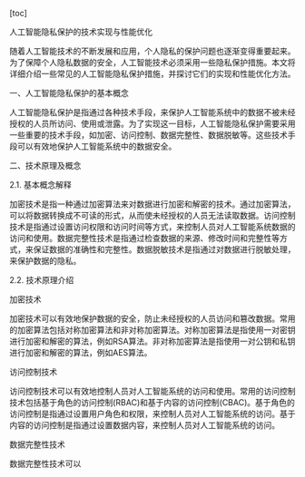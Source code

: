 
[toc]                    
                
                
人工智能隐私保护的技术实现与性能优化

随着人工智能技术的不断发展和应用，个人隐私的保护问题也逐渐变得重要起来。为了保障个人隐私数据的安全，人工智能技术必须采用一些隐私保护措施。本文将详细介绍一些常见的人工智能隐私保护措施，并探讨它们的实现和性能优化方法。

一、人工智能隐私保护的基本概念

人工智能隐私保护是指通过各种技术手段，来保护人工智能系统中的数据不被未经授权的人员所访问、使用或泄露。为了实现这一目标，人工智能隐私保护需要采用一些重要的技术手段，如加密、访问控制、数据完整性、数据脱敏等。这些技术手段可以有效地保护人工智能系统中的数据安全。

二、技术原理及概念

2.1. 基本概念解释

加密技术是指一种通过加密算法来对数据进行加密和解密的技术。通过加密算法，可以将数据转换成不可读的形式，从而使未经授权的人员无法读取数据。访问控制技术是指通过设置访问权限和访问时间等方式，来控制人员对人工智能系统数据的访问和使用。数据完整性技术是指通过检查数据的来源、修改时间和完整性等方式，来保证数据的准确性和完整性。数据脱敏技术是指通过对数据进行脱敏处理，来保护数据的隐私。

2.2. 技术原理介绍

加密技术

加密技术可以有效地保护数据的安全，防止未经授权的人员访问和篡改数据。常用的加密算法包括对称加密算法和非对称加密算法。对称加密算法是指使用一对密钥进行加密和解密的算法，例如RSA算法。非对称加密算法是指使用一对公钥和私钥进行加密和解密的算法，例如AES算法。

访问控制技术

访问控制技术可以有效地控制人员对人工智能系统的访问和使用。常用的访问控制技术包括基于角色的访问控制(RBAC)和基于内容的访问控制(CBAC)。基于角色的访问控制是指通过设置用户角色和权限，来控制人员对人工智能系统的访问。基于内容的访问控制是指通过设置数据内容，来控制人员对人工智能系统的访问。

数据完整性技术

数据完整性技术可以

